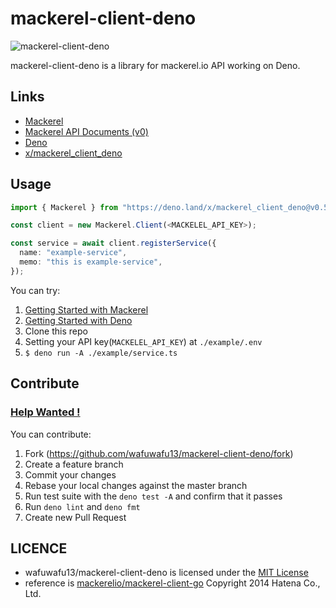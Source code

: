 # mackerel-client-deno
![mackerel-client-deno](https://github.com/wafuwafu13/mackerel-client-deno/actions/workflows/ci.yaml/badge.svg?branch=main)

mackerel-client-deno is a library for mackerel.io API working on Deno.

## Links

- [Mackerel](https://en.mackerel.io/)
- [Mackerel API Documents (v0)](https://mackerel.io/api-docs/)
- [Deno](https://deno.land/)
- [x/mackerel_client_deno](https://deno.land/x/mackerel_client_deno@v0.5.1)

## Usage

```ts
import { Mackerel } from "https://deno.land/x/mackerel_client_deno@v0.5.1/mackerel.ts";

const client = new Mackerel.Client(<MACKELEL_API_KEY>);

const service = await client.registerService({
  name: "example-service",
  memo: "this is example-service",
});
```

You can try:

1. [Getting Started with Mackerel](https://mackerel.io/docs/entry/getting-started)
2. [Getting Started with Deno](https://deno.land/manual@v1.25.1/introduction)
3. Clone this repo
4. Setting your API key(`MACKELEL_API_KEY`) at `./example/.env`
5. `$ deno run -A ./example/service.ts`

## Contribute

### [Help Wanted !](https://github.com/wafuwafu13/mackerel-client-deno/issues?q=is%3Aissue+is%3Aopen+label%3A%22help+wanted%22)

You can contribute:

1. Fork (https://github.com/wafuwafu13/mackerel-client-deno/fork)
2. Create a feature branch
3. Commit your changes
4. Rebase your local changes against the master branch
5. Run test suite with the `deno test -A` and confirm that it passes
6. Run `deno lint` and `deno fmt`
7. Create new Pull Request

## LICENCE

- wafuwafu13/mackerel-client-deno is licensed under the
  [MIT License](https://github.com/wafuwafu13/mackerel-client-deno/blob/main/LICENCE)
- reference is
  [mackerelio/mackerel-client-go](https://github.com/mackerelio/mackerel-client-go)
  Copyright 2014 Hatena Co., Ltd.
